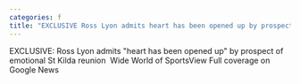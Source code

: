 ```yaml
---
categories: f
title: "EXCLUSIVE Ross Lyon admits heart has been opened up by prospect of emotional St Kilda reunion  Wide World of Sports"
---
```

EXCLUSIVE: Ross Lyon admits "heart has been opened up" by prospect of emotional St Kilda reunion&nbsp;&nbsp;Wide World of SportsView Full coverage on Google News